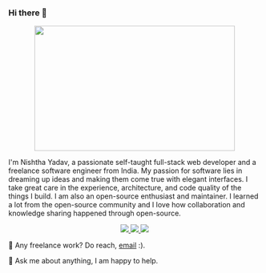 ### Hi there 👋
  <div>
    <p align="center">
      <img src="https://github.com/abhisheknaiidu/abhisheknaiidu/raw/master/code.gif?raw=true" height="250" width="400">  
    </p>                             
  <p> I'm Nishtha Yadav, a passionate self-taught full-stack web developer and a freelance software engineer from India.
  My passion for software lies in dreaming up ideas and making them come true with elegant interfaces. I take great care in the experience, 
  architecture, and code quality of the things I build. I am also an open-source enthusiast and maintainer. I learned a lot from the open-source community
  and I love how collaboration and knowledge sharing happened through open-source.</p>
  </div>
<p align="center">
  <a href="mailto:nishtha0310yadava@gmail.com">
    <img src="https://camo.githubusercontent.com/62fca7837a29aabbe2694c6a5ccb3f3e129acacd7eb27334c09e1cc7726fc35e/68747470733a2f2f696d672e69636f6e73382e636f6d2f646f6f646c652f39362f3030303030302f676d61696c2d6e65772e706e67" href="mailto:nishtha0310yadava@gmail.com">
  </a>
 <a href="www.linkedin.com/in/nishtha-yadav-ab66001b0">
    <img src="https://camo.githubusercontent.com/2188661f77be42cc48630d20d55c5c968c2da11dd0a1fbc8af2f80d8b3649fd7/68747470733a2f2f696d672e69636f6e73382e636f6d2f646f6f646c652f39362f3030303030302f6c696e6b6564696e2d636972636c65642e706e67" >
 </a>
  <img src="https://camo.githubusercontent.com/3edad9cbca56dec048910779aad1d5daeabd964664b185136f8f60b3972135a4/68747470733a2f2f696d672e69636f6e73382e636f6d2f646f6f646c652f39362f3030303030302f6769746875622d2d76312e706e67">
</p>


💼 Any freelance work? Do reach, <a href="mailto:nishtha0310yadava@gmail.com">email</a> :). 

💬 Ask me about anything, I am happy to help.    



